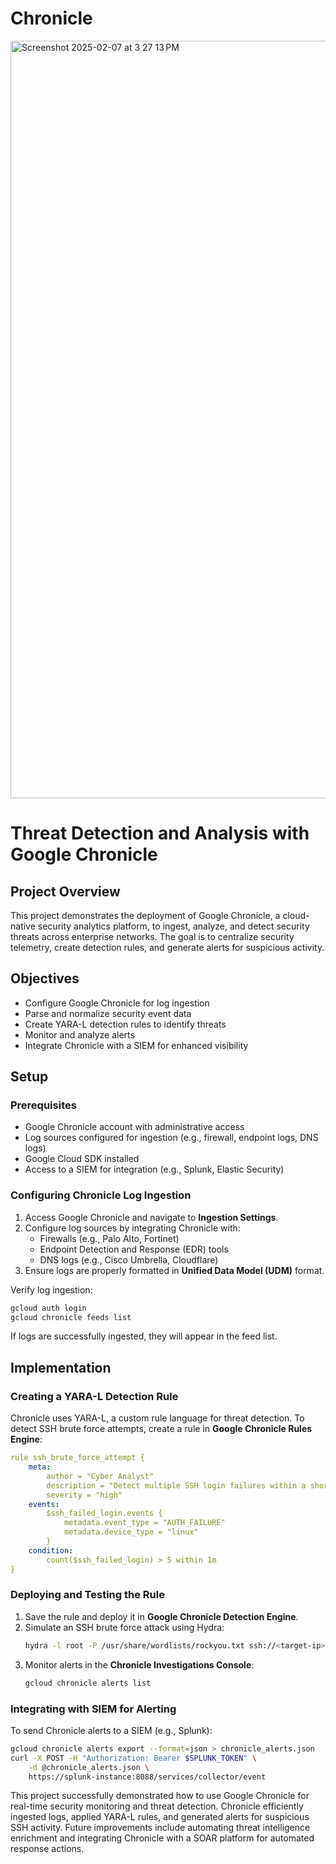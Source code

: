 # Chronicle

<img width="1212" alt="Screenshot 2025-02-07 at 3 27 13 PM" src="https://github.com/user-attachments/assets/d6402c55-0981-4233-a2eb-6c70979bf305" />


# Threat Detection and Analysis with Google Chronicle

## Project Overview
This project demonstrates the deployment of Google Chronicle, a cloud-native security analytics platform, to ingest, analyze, and detect security threats across enterprise networks. The goal is to centralize security telemetry, create detection rules, and generate alerts for suspicious activity.

## Objectives
- Configure Google Chronicle for log ingestion
- Parse and normalize security event data
- Create YARA-L detection rules to identify threats
- Monitor and analyze alerts
- Integrate Chronicle with a SIEM for enhanced visibility

## Setup

### Prerequisites
- Google Chronicle account with administrative access
- Log sources configured for ingestion (e.g., firewall, endpoint logs, DNS logs)
- Google Cloud SDK installed
- Access to a SIEM for integration (e.g., Splunk, Elastic Security)

### Configuring Chronicle Log Ingestion
1. Access Google Chronicle and navigate to **Ingestion Settings**.
2. Configure log sources by integrating Chronicle with:
   - Firewalls (e.g., Palo Alto, Fortinet)
   - Endpoint Detection and Response (EDR) tools
   - DNS logs (e.g., Cisco Umbrella, Cloudflare)
3. Ensure logs are properly formatted in **Unified Data Model (UDM)** format.

Verify log ingestion:
```bash
gcloud auth login
gcloud chronicle feeds list
```
If logs are successfully ingested, they will appear in the feed list.

## Implementation

### Creating a YARA-L Detection Rule
Chronicle uses YARA-L, a custom rule language for threat detection. To detect SSH brute force attempts, create a rule in **Google Chronicle Rules Engine**:

```yaml
rule ssh_brute_force_attempt {
    meta:
        author = "Cyber Analyst"
        description = "Detect multiple SSH login failures within a short time"
        severity = "high"
    events:
        $ssh_failed_login.events {
            metadata.event_type = "AUTH_FAILURE"
            metadata.device_type = "linux"
        }
    condition:
        count($ssh_failed_login) > 5 within 1m
}
```

### Deploying and Testing the Rule
1. Save the rule and deploy it in **Google Chronicle Detection Engine**.
2. Simulate an SSH brute force attack using Hydra:
   ```bash
   hydra -l root -P /usr/share/wordlists/rockyou.txt ssh://<target-ip>
   ```
3. Monitor alerts in the **Chronicle Investigations Console**:
   ```bash
   gcloud chronicle alerts list
   ```

### Integrating with SIEM for Alerting
To send Chronicle alerts to a SIEM (e.g., Splunk):
```bash
gcloud chronicle alerts export --format=json > chronicle_alerts.json
curl -X POST -H "Authorization: Bearer $SPLUNK_TOKEN" \
    -d @chronicle_alerts.json \
    https://splunk-instance:8088/services/collector/event
```


This project successfully demonstrated how to use Google Chronicle for real-time security monitoring and threat detection. Chronicle efficiently ingested logs, applied YARA-L rules, and generated alerts for suspicious SSH activity. Future improvements include automating threat intelligence enrichment and integrating Chronicle with a SOAR platform for automated response actions.
